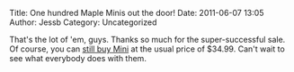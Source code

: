 Title: One hundred Maple Minis out the door!
Date: 2011-06-07 13:05
Author: Jessb
Category: Uncategorized

That's the lot of 'em, guys. Thanks so much for the super-successful
sale. Of course, you can [still buy Mini][] at the usual price of
$34.99. Can't wait to see what everybody does with them.

  [still buy Mini]: http://leaflabs.com/store/
